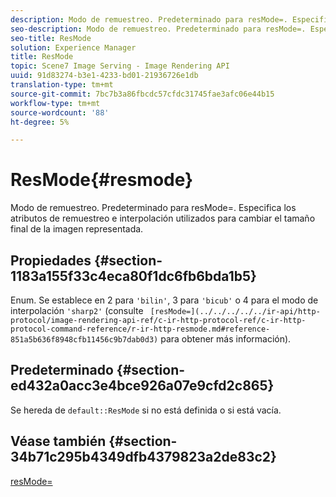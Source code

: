```yaml
---
description: Modo de remuestreo. Predeterminado para resMode=. Especifica los atributos de remuestreo e interpolación utilizados para cambiar el tamaño final de la imagen representada.
seo-description: Modo de remuestreo. Predeterminado para resMode=. Especifica los atributos de remuestreo e interpolación utilizados para cambiar el tamaño final de la imagen representada.
seo-title: ResMode
solution: Experience Manager
title: ResMode
topic: Scene7 Image Serving - Image Rendering API
uuid: 91d83274-b3e1-4233-bd01-21936726e1db
translation-type: tm+mt
source-git-commit: 7bc7b3a86fbcdc57cfdc31745fae3afc06e44b15
workflow-type: tm+mt
source-wordcount: '88'
ht-degree: 5%

---
```



# ResMode{#resmode}

Modo de remuestreo. Predeterminado para resMode=. Especifica los atributos de remuestreo e interpolación utilizados para cambiar el tamaño final de la imagen representada.

## Propiedades {#section-1183a155f33c4eca80f1dc6fb6bda1b5}

Enum. Se establece en 2 para `'bilin'`, 3 para `'bicub'` o 4 para el modo de interpolación `'sharp2'` (consulte ` [resMode=](../../../../../ir-api/http-protocol/image-rendering-api-ref/c-ir-http-protocol-ref/c-ir-http-protocol-command-reference/r-ir-http-resmode.md#reference-851a5b636f8948cfb11456c9b7dab0d3)` para obtener más información).

## Predeterminado {#section-ed432a0acc3e4bce926a07e9cfd2c865}

Se hereda de `default::ResMode` si no está definida o si está vacía.

## Véase también {#section-34b71c295b4349dfb4379823a2de83c2}

[resMode=](../../../../../ir-api/http-protocol/image-rendering-api-ref/c-ir-http-protocol-ref/c-ir-http-protocol-command-reference/r-ir-http-resmode.md#reference-851a5b636f8948cfb11456c9b7dab0d3)
